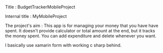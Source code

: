 Title : BudgetTrackerMobileProject

Internal title : MyMobileProject

The project's aim : This app is for managing your money that you have have spent. It doesn't provide calculator or total amount at the end, 
but it tracks the money spent. You can add expenditure and delete whenever you want.

I basically use xamarin form with working c sharp behind.
